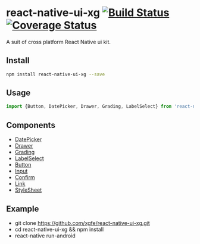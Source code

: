 # react-native-ui-xg [![Build Status](https://travis-ci.org/xgfe/react-native-ui-xg.svg?branch=master)](https://travis-ci.org/xgfe/react-native-ui-xg) [![Coverage Status](https://coveralls.io/repos/github/xgfe/react-native-ui-xg/badge.svg?branch=master)](https://coveralls.io/github/xgfe/react-native-ui-xg?branch=master)

A suit of cross platform React Native ui kit.

## Install

```bash
npm install react-native-ui-xg --save
```

## Usage

```js
import {Button, DatePicker, Drawer, Grading, LabelSelect} from 'react-native-ui-xg';
```

## Components

* [DatePicker](https://github.com/xgfe/react-native-ui-xg/tree/master/components/DatePicker)
* [Drawer](https://github.com/xgfe/react-native-ui-xg/blob/master/components/Drawer/README.md)
* [Grading](https://github.com/xgfe/react-native-ui-xg/blob/master/components/Grading/README.md)
* [LabelSelect](https://github.com/xgfe/react-native-ui-xg/blob/master/components/LabelSelect/README.md)
* [Button](https://github.com/xgfe/react-native-ui-xg/blob/master/components/Button/README.md)
* [Input](https://github.com/xgfe/react-native-ui-xg/blob/master/components/Input/README.md)
* [Confirm](https://github.com/xgfe/react-native-ui-xg/blob/master/components/Confirm/README.md)
* [Link](https://github.com/xgfe/react-native-ui-xg/blob/master/components/Link/README.md)
* [StyleSheet](https://github.com/xgfe/react-native-ui-xg/blob/master/components/StyleSheet/README.md)

## Example

* git clone https://github.com/xgfe/react-native-ui-xg.git
* cd react-native-ui-xg && npm install
* react-native run-android
